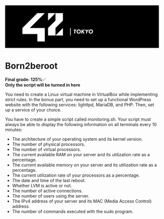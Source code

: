 ![](https://github.com/Sur1ive/42tokyo_piscine/blob/master/42.png)
# Born2beroot
**Final grade: 125%**:white_check_mark:</br>
**Only the script will be turned in here**

You need to create a Linux virtual machine in VirtualBox while implementing strict rules. In the bonus part, you need to set up a functional WordPress website with the following services: lighttpd, MariaDB, and PHP. Then, set up a service of your choice.

You have to create a simple script called monitoring.sh.
Your script must always be able to display the following information on all terminals every 10 minutes:
- The architecture of your operating system and its kernel version.
- The number of physical processors.
- The number of virtual processors.
- The current available RAM on your server and its utilization rate as a percentage.
- The current available memory on your server and its utilization rate as a percentage.
- The current utilization rate of your processors as a percentage.
- The date and time of the last reboot.
- Whether LVM is active or not.
- The number of active connections.
- The number of users using the server.
- The IPv4 address of your server and its MAC (Media Access Control) address.
- The number of commands executed with the sudo program.
